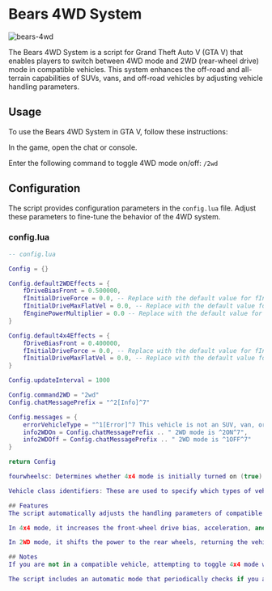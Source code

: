 # Bears 4WD System
![bears-4wd](https://github.com/YourGitHubUsername/your-repo-name/path/to/your/image.png)

The Bears 4WD System is a script for Grand Theft Auto V (GTA V) that enables players to switch between 4WD mode and 2WD (rear-wheel drive) mode in compatible vehicles. This system enhances the off-road and all-terrain capabilities of SUVs, vans, and off-road vehicles by adjusting vehicle handling parameters.

## Usage
To use the Bears 4WD System in GTA V, follow these instructions:

In the game, open the chat or console.

Enter the following command to toggle 4WD mode on/off: `/2wd`

## Configuration
The script provides configuration parameters in the `config.lua` file. Adjust these parameters to fine-tune the behavior of the 4WD system.

### config.lua
```lua
-- config.lua

Config = {}

Config.default2WDEffects = {
    fDriveBiasFront = 0.500000,
    fInitialDriveForce = 0.0, -- Replace with the default value for fInitialDriveForce
    fInitialDriveMaxFlatVel = 0.0, -- Replace with the default value for fInitialDriveMaxFlatVel
    fEnginePowerMultiplier = 0.0 -- Replace with the default value for fEnginePowerMultiplier
}

Config.default4x4Effects = {
    fDriveBiasFront = 0.400000,
    fInitialDriveForce = 0.0, -- Replace with the default value for fInitialDriveForce
    fInitialDriveMaxFlatVel = 0.0, -- Replace with the default value for fInitialDriveMaxFlatVel
}

Config.updateInterval = 1000

Config.command2WD = "2wd"
Config.chatMessagePrefix = "^2[Info]^7"

Config.messages = {
    errorVehicleType = "^1[Error]^7 This vehicle is not an SUV, van, or off-road vehicle",
    info2WDOn = Config.chatMessagePrefix .. " 2WD mode is ^2ON^7",
    info2WDOff = Config.chatMessagePrefix .. " 2WD mode is ^1OFF^7"
}

return Config

fourwheelsc: Determines whether 4x4 mode is initially turned on (true) or off (false) when you start the game.

Vehicle class identifiers: These are used to specify which types of vehicles are compatible with the 4x4 system. By default, it includes SUVs, off-road vehicles, vans, and Class 8 vehicles. You can modify these class identifiers to include or exclude specific vehicle types.

## Features
The script automatically adjusts the handling parameters of compatible vehicles when you enter them.

In 4x4 mode, it increases the front-wheel drive bias, acceleration, and top speed, providing better off-road performance.

In 2WD mode, it shifts the power to the rear wheels, returning the vehicle to its default handling characteristics.

## Notes
If you are not in a compatible vehicle, attempting to toggle 4x4 mode will display an error message.

The script includes an automatic mode that periodically checks if you are in a compatible vehicle and applies the appropriate mode (4x4 or 2WD) based on the current setting.
